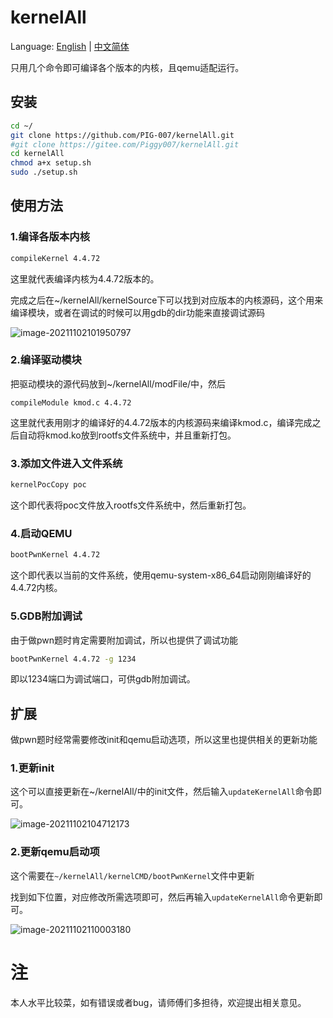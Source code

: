 # kernelAll

Language: [English](https://github.com/PIG-007/kernelAll/blob/master/README_en-US.md) | [中文简体](https://github.com/PIG-007/kernelAll/blob/master/README.md)

只用几个命令即可编译各个版本的内核，且qemu适配运行。

## 安装

```bash
cd ~/
git clone https://github.com/PIG-007/kernelAll.git
#git clone https://gitee.com/Piggy007/kernelAll.git
cd kernelAll
chmod a+x setup.sh
sudo ./setup.sh
```

## 使用方法

### 1.编译各版本内核

```bash
compileKernel 4.4.72
```

这里就代表编译内核为4.4.72版本的。

完成之后在~/kernelAll/kernelSource下可以找到对应版本的内核源码，这个用来编译模块，或者在调试的时候可以用gdb的dir功能来直接调试源码

![image-20211102101950797](https://pig-007.oss-cn-beijing.aliyuncs.com/img/20211102101957.png)

### 2.编译驱动模块

把驱动模块的源代码放到~/kernelAll/modFile/中，然后

```
compileModule kmod.c 4.4.72
```

这里就代表用刚才的编译好的4.4.72版本的内核源码来编译kmod.c，编译完成之后自动将kmod.ko放到rootfs文件系统中，并且重新打包。

### 3.添加文件进入文件系统

```bash
kernelPocCopy poc
```

这个即代表将poc文件放入rootfs文件系统中，然后重新打包。

### 4.启动QEMU

```bash
bootPwnKernel 4.4.72
```

这个即代表以当前的文件系统，使用qemu-system-x86_64启动刚刚编译好的4.4.72内核。

### 5.GDB附加调试

由于做pwn题时肯定需要附加调试，所以也提供了调试功能

```bash
bootPwnKernel 4.4.72 -g 1234
```

即以1234端口为调试端口，可供gdb附加调试。



## 扩展

做pwn题时经常需要修改init和qemu启动选项，所以这里也提供相关的更新功能

### 1.更新init

这个可以直接更新在~/kernelAll/中的init文件，然后输入`updateKernelAll`命令即可。

![image-20211102104712173](https://pig-007.oss-cn-beijing.aliyuncs.com/img/20211102104712.png)

### 2.更新qemu启动项

这个需要在`~/kernelAll/kernelCMD/bootPwnKernel`文件中更新

找到如下位置，对应修改所需选项即可，然后再输入`updateKernelAll`命令更新即可。

![image-20211102110003180](https://pig-007.oss-cn-beijing.aliyuncs.com/img/20211102110003.png)



# 注

本人水平比较菜，如有错误或者bug，请师傅们多担待，欢迎提出相关意见。

